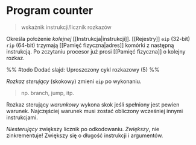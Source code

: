 # Program counter
> wskaźnik instrukcji/licznik rozkazów

Określa położenie *kolejnej* [[Instrukcja|instrukcji]].
[[Rejestry]] `eip` (32-bit) `rip` (64-bit) trzymają [[Pamięć fizyczna|adres]] komórki z następną instrukcją.
Po zczytaniu procesor już prosi [[Pamięć fizyczna]] o kolejny rozkaz.

%%
#todo Dodać slajd: Uproszczony cykl rozkazowy (5)
%%

*Rozkaz sterujący* (skokowy) zmieni `eip` po wykonaniu.
> np. branch, jump, itp.

Rozkaz sterujący *warunkowy* wykona skok jeśli spełniony jest pewien warunek. Najczęściej warunek musi zostać obliczony wcześniej innymi instrukcjami. 

*Niesterujący* zwiększy licznik po odkodowaniu.
*Zwiększy*, nie zinkrementuje! Zwiększy się o długość instrukcji i argumentów.